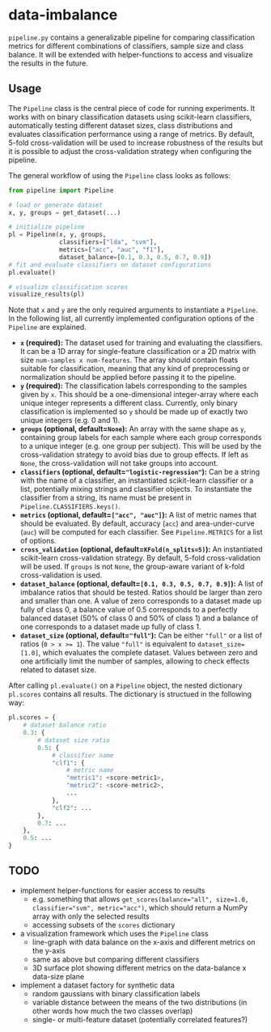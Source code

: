 # data-imbalance
`pipeline.py` contains a generalizable pipeline for comparing classification metrics for different combinations of classifiers, sample size and class balance. It will be extended with helper-functions to access and visualize the results in the future.

## Usage
The `Pipeline` class is the central piece of code for running experiments. It works with on binary classification datasets using scikit-learn classifiers, automatically testing different dataset sizes, class distributions and evaluates classification performance using a range of metrics. By default, 5-fold cross-validation will be used to increase robustness of the results but it is possible to adjust the cross-validation strategy when configuring the pipeline.

The general workflow of using the `Pipeline` class looks as follows:
```python
from pipeline import Pipeline

# load or generate dataset
x, y, groups = get_dataset(...)

# initialize pipeline
pl = Pipeline(x, y, groups,
              classifiers=["lda", "svm"],
              metrics=["acc", "auc", "f1"],
              dataset_balance=[0.1, 0.3, 0.5, 0.7, 0.9])
# fit and evaluate classifiers on dataset configurations
pl.evaluate()

# visualize classification scores
visualize_results(pl)
```
Note that `x` and `y` are the only required arguments to instantiate a `Pipeline`. In the following list, all currently implemented configuration options of the `Pipeline` are explained.

- **`x` (required):** The dataset used for training and evaluating the classifiers. It can be a 1D array for single-feature classification or a 2D matrix with size `num-samples x num-features`. The array should contain floats suitable for classification, meaning that any kind of preprocessing or normalization should be applied before passing it to the pipeline.
- **`y` (required):** The classification labels corresponding to the samples given by `x`. This should be a one-dimensional integer-array where each unique integer represents a different class. Currently, only binary classification is implemented so `y` should be made up of exactly two unique integers (e.g. 0 and 1).
- **`groups` (optional, default=`None`):** An array with the same shape as `y`, containing group labels for each sample where each group corresponds to a unique integer (e.g. one group per subject). This will be used by the cross-validation strategy to avoid bias due to group effects. If left as `None`, the cross-validation will not take groups into account.
- **`classifiers` (optional, default=`"logistic-regression"`):** Can be a string with the name of a classifier, an instantiated scikit-learn classifier or a list, potentially mixing strings and classifier objects. To instantiate the classifier from a string, its name must be present in `Pipeline.CLASSIFIERS.keys()`.
- **`metrics` (optional, default=`["acc", "auc"]`):** A list of metric names that should be evaluated. By default, accuracy (`acc`) and area-under-curve (`auc`) will be computed for each classifier. See `Pipeline.METRICS` for a list of options.
- **`cross_validation` (optional, default=`KFold(n_splits=5)`):** An instantiated scikit-learn cross-validation strategy. By default, 5-fold cross-validation will be used. If `groups` is not `None`, the group-aware variant of k-fold cross-validation is used.
- **`dataset_balance` (optional, default=`[0.1, 0.3, 0.5, 0.7, 0.9]`):** A list of imbalance ratios that should be tested. Ratios should be larger than zero and smaller than one. A value of zero corresponds to a dataset made up fully of class 0, a balance value of 0.5 corresponds to a perfectly balanced dataset (50% of class 0 and 50% of class 1) and a balance of one corresponds to a dataset made up fully of class 1.
- **`dataset_size` (optional, default=`"full"`):** Can be either `"full"` or a list of ratios (`0 > x >= 1`). The value `"full"` is equivalent to `dataset_size=[1.0]`, which evaluates the complete dataset. Values between zero and one artificially limit the number of samples, allowing to check effects related to dataset size.

After calling `pl.evaluate()` on a `Pipeline` object, the nested dictionary `pl.scores` contains all results. The dictionary is structued in the following way:
```python
pl.scores = {
    # dataset balance ratio
    0.3: {
        # dataset size ratio
        0.5: {
            # classifier name
            "clf1": {
                # metric name
                "metric1": <score-metric1>,
                "metric2": <score-metric2>,
                ...
            },
            "clf2": ...
        },
        0.7: ...
    },
    0.5: ...
}
```

## TODO
- implement helper-functions for easier access to results
    - e.g. something that allows `get_scores(balance="all", size=1.0, classifier="svm", metric="acc")`, which should return a NumPy array with only the selected results
    - accessing subsets of the `scores` dictionary
- a visualization framework which uses the `Pipeline` class
    - line-graph with data balance on the x-axis and different metrics on the y-axis
    - same as above but comparing different classifiers
    - 3D surface plot showing different metrics on the data-balance x data-size plane
- implement a dataset factory for synthetic data
    - random gaussians with binary classification labels
    - variable distance between the means of the two distributions (in other words how much the two classes overlap)
    - single- or multi-feature dataset (potentially correlated features?)
